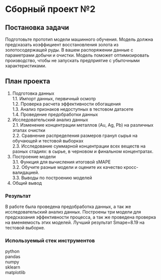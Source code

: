 # Сборный проект №2

## Постановка задачи

Подготовьте прототип модели машинного обучения. Модель должна предсказать коэффициент восстановления золота из золотосодержащей руды. В вашем распоряжении данные с параметрами добычи и очистки.
Модель поможет оптимизировать производство, чтобы не запускать предприятие с убыточными характеристиками.

## План проекта

1. Подготовка данных  
    1.1. Импорт данных, первичный осмотр    
    1.2. Проверка расчета эффективности обогащения    
    1.3. Анализ признаков недоступных в тестовом датасете  
    1.4. Проведение предобработки данных  
2. Исследовательский анализ данных  
    2.1. Изменение концентрации металлов (Au, Ag, Pb) на различных этапах очистки   
    2.2. Сравнение распределения размеров гранул сырья на обучающей и тестовой выборках    
    2.3. Исследование суммарной концентрации всех веществ на разных стадиях: в сырье, в черновом и финальном концентратах.  
3. Построение модели  
    3.1. Функция для вычисления итоговой sMAPE  
    3.2. Обучите разные модели и оцените их качество кросс-валидацией.    
    3.3. Выводы по построению моделей  
4. Общий вывод  

### Результат 

В работе была проведена предобработка данных, а так же исследовательский анализ данных.
Построены три модели для предсказания эффективности процесса, а так же проведена проверка на вменяемость этих моделей.
Лучший результат Smape=8.19 на тестовой выборке. 

### Используемый стек инструментов  

python  
pandas  
numpy  
sklearn  
matplotlib  


```python

```

